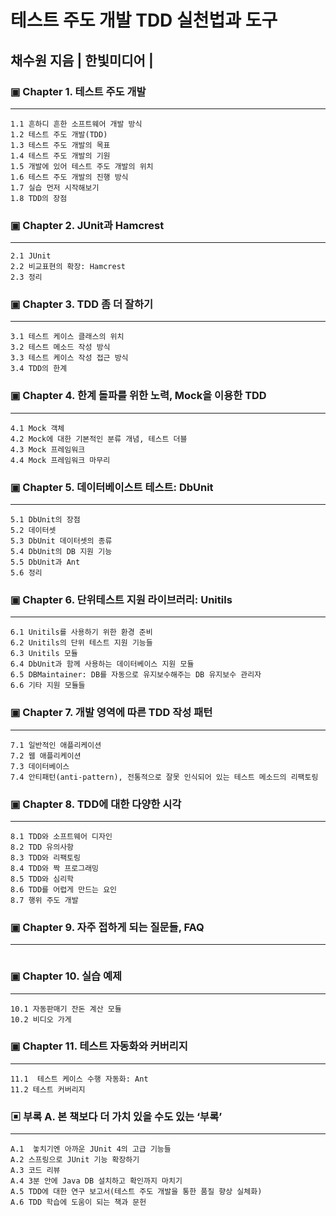 테스트 주도 개발 TDD 실천법과 도구 
==============================
채수원 지음 | 한빛미디어 |
---------------------------------------


### ▣ Chapter 1. 테스트 주도 개발 
- - -
 ```
 1.1 흔하디 흔한 소프트웨어 개발 방식 
 1.2 테스트 주도 개발(TDD)
 1.3 테스트 주도 개발의 목표 
 1.4 테스트 주도 개발의 기원 
 1.5 개발에 있어 테스트 주도 개발의 위치
 1.6 테스트 주도 개발의 진행 방식 
 1.7 실습 먼저 시작해보기 
 1.8 TDD의 장점
 ```

### ▣ Chapter 2. JUnit과 Hamcrest 
- - -
 ```
 2.1 JUnit 
 2.2 비교표현의 확장: Hamcrest
 2.3 정리
 ```

### ▣ Chapter 3. TDD 좀 더 잘하기 
- - -
 ```
 3.1 테스트 케이스 클래스의 위치 
 3.2 테스트 메소드 작성 방식
 3.3 테스트 케이스 작성 접근 방식
 3.4 TDD의 한계
 ```

### ▣ Chapter 4. 한계 돌파를 위한 노력, Mock을 이용한 TDD
- - -
 ```
 4.1 Mock 객체 
 4.2 Mock에 대한 기본적인 분류 개념, 테스트 더블 
 4.3 Mock 프레임워크 
 4.4 Mock 프레임워크 마무리 
 ```

### ▣ Chapter 5. 데이터베이스트 테스트: DbUnit
- - -
 ```
 5.1 DbUnit의 장점
 5.2 데이터셋
 5.3 DbUnit 데이터셋의 종류  
 5.4 DbUnit의 DB 지원 기능
 5.5 DbUnit과 Ant
 5.6 정리 
 ```

### ▣ Chapter 6. 단위테스트 지원 라이브러리: Unitils
- - -
 ```
 6.1 Unitils를 사용하기 위한 환경 준비 
 6.2 Unitils의 단위 테스트 지원 기능들
 6.3 Unitils 모듈
 6.4 DbUnit과 함께 사용하는 데이터베이스 지원 모듈
 6.5 DBMaintainer: DB를 자동으로 유지보수해주는 DB 유지보수 관리자
 6.6 기타 지원 모듈들
 ```

### ▣ Chapter 7. 개발 영역에 따른 TDD 작성 패턴 
- - -
 ```
 7.1 일반적인 애플리케이션
 7.2 웹 애플리케이션
 7.3 데이터베이스
 7.4 안티패턴(anti-pattern), 전통적으로 잘못 인식되어 있는 테스트 메소드의 리팩토링
 ```

### ▣ Chapter 8. TDD에 대한 다양한 시각 
- - -
 ```
 8.1 TDD와 소프트웨어 디자인
 8.2 TDD 유의사항
 8.3 TDD와 리팩토링
 8.4 TDD와 짝 프로그래밍
 8.5 TDD와 심리학
 8.6 TDD를 어렵게 만드는 요인
 8.7 행위 주도 개발
 ```

### ▣ Chapter 9. 자주 접하게 되는 질문들, FAQ
- - -
 ```
 ```

### ▣ Chapter 10. 실습 예제
- - -
 ```
 10.1 자동판매기 잔돈 계산 모듈
 10.2 비디오 가게
 ```

### ▣ Chapter 11. 테스트 자동화와 커버리지
- - -
 ```
 11.1  테스트 케이스 수행 자동화: Ant
 11.2 테스트 커버리지
 ```

### ▣ 부록 A. 본 책보다 더 가치 있을 수도 있는 ‘부록’
- - -
 ```
 A.1  놓치기엔 아까운 JUnit 4의 고급 기능들
 A.2 스프링으로 JUnit 기능 확장하기
 A.3 코드 리뷰
 A.4 3분 안에 Java DB 설치하고 확인까지 마치기
 A.5 TDD에 대한 연구 보고서(테스트 주도 개발을 통한 품질 향상 실체화)
 A.6 TDD 학습에 도움이 되는 책과 문헌
 ```
 
 
